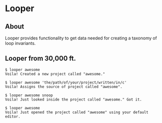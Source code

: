 # Looper

## About

Looper provides functionality to get data needed for creating a taxonomy of loop invariants.

## Looper from 30,000 ft.

    $ looper awesome
    Voila! Created a new project called "awesome."

    $ looper awesome 'the/path/of/your/project/written/in/c'
    Voila! Assigns the source of project called "awesome".

    $ looper awesome snoop
    Voila! Just looked inside the project called "awesome." Got it.

    $ looper awesome
    Voila! Just opened the project called "awesome" using your default editor.

